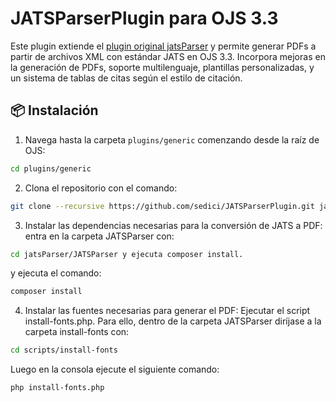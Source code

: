 # JATSParserPlugin para OJS 3.3

Este plugin extiende el [plugin original jatsParser](https://github.com/Vitaliy-1) y permite generar PDFs a partir de archivos XML con estándar JATS en OJS 3.3. Incorpora mejoras en la generación de PDFs, soporte multilenguaje, plantillas personalizadas, y un sistema de tablas de citas según el estilo de citación.

## 📦 Instalación

1. Navega hasta la carpeta `plugins/generic` comenzando desde la raíz de OJS:
```bash
cd plugins/generic
```

2. Clona el repositorio con el comando:
```bash
git clone --recursive https://github.com/sedici/JATSParserPlugin.git jatsParser
```

3. Instalar las dependencias necesarias para la conversión de JATS a PDF: entra en la carpeta JATSParser con:
```bash
cd jatsParser/JATSParser y ejecuta composer install.
```
y ejecuta el comando:
```bash
composer install
```

4. Instalar las fuentes necesarias para generar el PDF: Ejecutar el script install-fonts.php.
Para ello, dentro de la carpeta JATSParser diríjase a la carpeta install-fonts con:
```bash
cd scripts/install-fonts
```
Luego en la consola ejecute el siguiente comando:
```bash
php install-fonts.php
```
